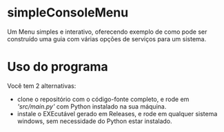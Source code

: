 # simpleConsoleMenu
Um Menu simples e interativo, oferecendo exemplo de como pode ser construído uma guia com várias opções de serviços para um sistema.

# Uso do programa
Você tem 2 alternativas:
- clone o repositório com o código-fonte completo, e rode em <i>'src/main.py'</i> com Python instalado na sua máquina.
- instale o EXEcutável gerado em Releases, e rode em qualquer sistema windows, sem necessidade do Python estar instalado.